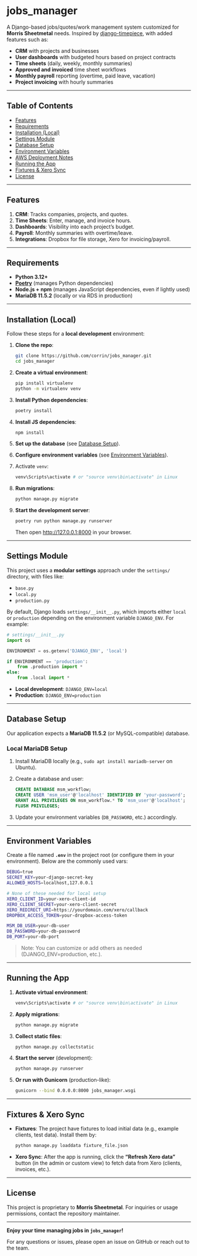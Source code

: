# jobs_manager

A Django-based jobs/quotes/work management system customized for **Morris Sheetmetal** needs. Inspired by [django-timepiece](https://github.com/lincolnloop/django-timepiece), with added features such as:

- **CRM** with projects and businesses  
- **User dashboards** with budgeted hours based on project contracts  
- **Time sheets** (daily, weekly, monthly summaries)  
- **Approved and invoiced** time sheet workflows  
- **Monthly payroll** reporting (overtime, paid leave, vacation)  
- **Project invoicing** with hourly summaries  

---

## Table of Contents

- [Features](#features)
- [Requirements](#requirements)
- [Installation (Local)](#installation-local)
- [Settings Module](#settings-module)
- [Database Setup](#database-setup)
- [Environment Variables](#environment-variables)
- [AWS Deployment Notes](#aws-deployment-notes)
- [Running the App](#running-the-app)
- [Fixtures & Xero Sync](#fixtures--xero-sync)
- [License](#license)

---

## Features

1. **CRM**: Tracks companies, projects, and quotes.  
2. **Time Sheets**: Enter, manage, and invoice hours.  
3. **Dashboards**: Visibility into each project’s budget.  
4. **Payroll**: Monthly summaries with overtime/leave.  
5. **Integrations**: Dropbox for file storage, Xero for invoicing/payroll.  

---

## Requirements

- **Python 3.12+**  
- **[Poetry](https://python-poetry.org/)** (manages Python dependencies)  
- **Node.js + npm** (manages JavaScript dependencies, even if lightly used)  
- **MariaDB 11.5.2** (locally or via RDS in production)

---

## Installation (Local)

Follow these steps for a **local development** environment:

1. **Clone the repo**:
   ```bash
   git clone https://github.com/corrin/jobs_manager.git
   cd jobs_manager
   ```
2. **Create a virtual environment**:
   ```bash
   pip install virtualenv
   python -m virtualenv venv
   ```
3. **Install Python dependencies**:
   ```bash
   poetry install
   ```
4. **Install JS dependencies**:
   ```bash
   npm install
   ```
5. **Set up the database** (see [Database Setup](#database-setup)).

6. **Configure environment variables** (see [Environment Variables](#environment-variables)).

7. Activate `venv`:
    
    ```bash
    venv\Scripts\activate # or "source venv\bin\activate" in Linux 
    ```
    
4. **Run migrations**:
    
    ```bash
    python manage.py migrate
    ```
    
5. **Start the development server**:
    
    ```bash
    poetry run python manage.py runserver
    ```
    
    Then open http://127.0.0.1:8000 in your browser.
    

---

## Settings Module

This project uses a **modular settings** approach under the `settings/` directory, with files like:

- `base.py`
- `local.py`
- `production.py`

By default, Django loads `settings/__init__.py`, which imports either `local` or `production` depending on the environment variable `DJANGO_ENV`. For example:

```python
# settings/__init__.py
import os

ENVIRONMENT = os.getenv('DJANGO_ENV', 'local')

if ENVIRONMENT == 'production':
    from .production import *
else:
    from .local import *
```

- **Local development**: `DJANGO_ENV=local`
- **Production**: `DJANGO_ENV=production`

---

## Database Setup

Our application expects a **MariaDB 11.5.2** (or MySQL-compatible) database.

### Local MariaDB Setup

1. Install MariaDB locally (e.g., `sudo apt install mariadb-server` on Ubuntu).
2. Create a database and user:
    
    ```sql
    CREATE DATABASE msm_workflow;
    CREATE USER 'msm_user'@'localhost' IDENTIFIED BY 'your-password';
    GRANT ALL PRIVILEGES ON msm_workflow.* TO 'msm_user'@'localhost';
    FLUSH PRIVILEGES;
    ```
    
3. Update your environment variables (`DB_PASSWORD`, etc.) accordingly.

---

## Environment Variables

Create a file named **`.env`** in the project root (or configure them in your environment). Below are the commonly used vars:

```bash
DEBUG=true
SECRET_KEY=your-django-secret-key
ALLOWED_HOSTS=localhost,127.0.0.1

# None of these needed for local setup
XERO_CLIENT_ID=your-xero-client-id
XERO_CLIENT_SECRET=your-xero-client-secret
XERO_REDIRECT_URI=https://yourdomain.com/xero/callback
DROPBOX_ACCESS_TOKEN=your-dropbox-access-token

MSM_DB_USER=your-db-user
DB_PASSWORD=your-db-password
DB_PORT=your-db-port

```

> Note: You can customize or add others as needed (DJANGO_ENV=production, etc.).
> 

---

## Running the App

1. **Activate virtual environment**:
    
    ```bash
    venv\Scripts\activate # or "source venv\bin\activate" in Linux
    ```
    
2. **Apply migrations**:
    
    ```bash
    python manage.py migrate
    ```
    
3. **Collect static files**:
    
    ```bash
    python manage.py collectstatic
    ```
    
4. **Start the server** (development):
    
    ```bash
    python manage.py runserver
    ```
    
5. **Or run with Gunicorn** (production-like):
    
    ```bash
    gunicorn --bind 0.0.0.0:8000 jobs_manager.wsgi
    ```
    

---

## Fixtures & Xero Sync

- **Fixtures**: The project have fixtures to load initial data (e.g., example clients, test data). Install them by:
    
    ```bash
    python manage.py loaddata fixture_file.json
    
    ```
    
- **Xero Sync**: After the app is running, click the **“Refresh Xero data”** button (in the admin or custom view) to fetch data from Xero (clients, invoices, etc.).

---

## License

This project is proprietary to **Morris Sheetmetal**. For inquiries or usage permissions, contact the repository maintainer.

---

**Enjoy your time managing jobs in `jobs_manager`!**

For any questions or issues, please open an issue on GitHub or reach out to the team.

